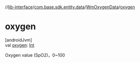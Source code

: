 //[lib-interface](../../../index.md)/[com.base.sdk.entity.data](../index.md)/[WmOxygenData](index.md)/[oxygen](oxygen.md)

# oxygen

[androidJvm]\
val [oxygen](oxygen.md): [Int](https://kotlinlang.org/api/latest/jvm/stdlib/kotlin/-int/index.html)

Oxygen value (SpO2)，0~100
